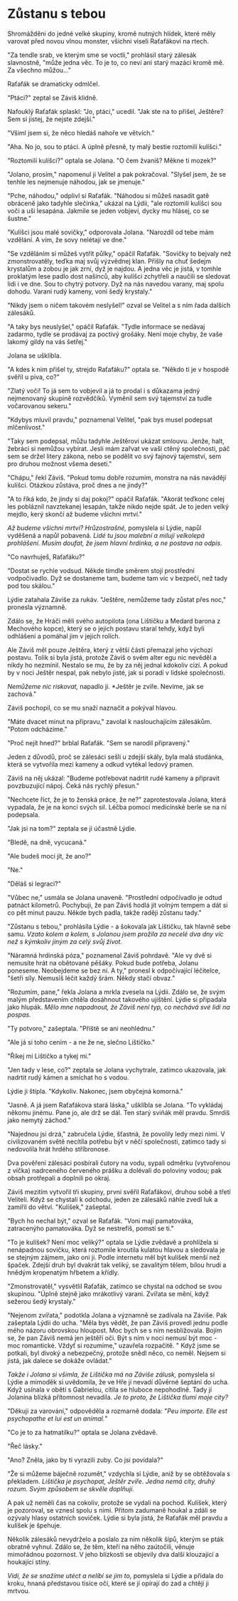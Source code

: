 # Zůstanu s tebou

Shromážděni do jedné velké skupiny, kromě nutných hlídek, které měly varovat před novou vlnou monster, všichni viseli Raťafákovi na rtech.

"Za tendle srab, ve kterým sme se voctli," prohlásil starý zálesák slavnostně, "může jedna věc. To je to, co neví ani starý mazáci kromě mě. Za všechno můžou…"

Raťafák se dramaticky odmlčel.

"Ptáci?" zeptal se Záviš klidně.

Nafouklý Raťafák splaskl: "Jo, ptáci," ucedil. "Jak ste na to přišel, Ještěre? Sem si jistej, že nejste zdejší."

"Všiml jsem si, že něco hledáš nahoře ve větvích." 

"Aha. No jo, sou to ptáci. A úplně přesně, ty malý bestie roztomilí kulíšci."

"Roztomilí kulíšci?" optala se Jolana. "O čem žvaníš? Měkne ti mozek?"

"Jolano, prosím," napomenul ji Velitel a pak pokračoval. "Slyšel jsem, že se tenhle les nejmenuje náhodou, jak se jmenuje."

"Pche, náhodou," odplivl si Raťafák. "Náhodou si můžeš nasadit gatě obráceně jako tadyhle slečinka," ukázal na Lýdii, "ale roztomilí kulíšci sou voči a uši lesapána. Jakmile se jeden vobjeví, dycky mu hlásej, co se šustne."

"Kulíšci jsou malé sovičky," odporovala Jolana. "Narozdíl od tebe mám vzdělání. A vím, že sovy nelétají ve dne."

"Se vzděláním si můžeš vytřít půlky," opáčil Raťafák. "Sovičky to bejvaly než zmonstrovatěly, teďka maj svůj výzvědnej klan. Přišly na chuť šedejm krystalům a zobou je jak zrní, dyž je najdou. A jedna věc je jistá, v tomhle proklatým lese padlo dost našinců, aby kulíšci zchytřeli a naučili se sledovat lidi i ve dne. Sou to chytrý potvory. Dyž na nás navedou varany, maj spolu dohodu. Varani rudý kameny, voni šedý krystaly."

"Nikdy jsem o ničem takovém neslyšel!" ozval se Velitel a s ním řada dalších zálesáků.

"A taky bys neuslyšel," opáčil Raťafák. "Tydle informace se nedávaj zadarmo, tydle se prodávaj za poctivý grošáky. Není moje chyby, že vaše lakomý gildy na vás šetřej."

Jolana se ušklíbla.

"A kdes k nim přišel ty, strejdo Raťafáku?" optala se. "Někdo ti je v hospodě svěřil u piva, co?"

"Zlatý voči! To já sem to vobjevil a já to prodal i s důkazama jedný nejmenovaný skupině rozvědčíků. Vyměnil sem  svý tajemství za tudle vočarovanou sekeru."

"Kdybys mluvil pravdu," poznamenal Velitel, "pak bys musel podepsat mlčenlivost."

"Taky sem podepsal, můžu tadyhle Ještěrovi ukázat smlouvu. Jenže, halt, žebráci si nemůžou vybírat. Jesli mám zařvat ve vaší ctěný společnosti, páč sem se držel litery zákona, nebo se podělit vo svý fajnový tajemství, sem pro druhou možnost všema deseti."

"Chápu," řekl Záviš. "Pokud tomu dobře rozumím, monstra na nás navádějí kulíšci. Otázkou zůstáva, proč dnes a ne jindy?"

"A to říká kdo, že jindy si daj pokoj?" opáčil Raťafák. "Akorát teďkonc celej les pobláznil navztekanej lesapán, takže nikdo nejde spát. Je to jeden velký mejdlo, kerý skončí až budeme všichni mrtví."

*Až budeme všichni mrtví? Hrůzostrašné,* pomyslela si Lýdie, napůl vyděšená a napůl pobavená. *Lidé tu jsou malební a milují velkolepá prohlášení. Musím doufat, že jsem hlavní hrdinka, a ne postava na odpis.*

"Co navrhuješ, Raťafáku?"

"Dostat se rychle vodsud. Někde tímdle směrem stojí prostřední vodpočivadlo. Dyž se dostaneme tam, budeme tam víc v bezpečí, než tady pod tou skálou."

Lýdie zatahala Záviše za rukáv. "Ještěre, nemůžeme tady zůstat přes noc," pronesla významně. 

Zdálo se, že Hráči měli svého autopilota (ona Lištičku a Medard barona z Mechového kopce), který se o jejich postavu staral tehdy, když byli odhlášení a pomáhal jim v jejich rolích. 

Ale Záviš měl pouze Ještěra, který z větší části přemazal jeho výchozí postavu. Tolik si byla jistá, protože Záviš o svém alter egu nic nevěděl a nikdy ho nezmínil. Nestalo se mu, že by za něj jednal kdokoliv cizí. A pokud by v noci Ještěr nespal, pak nebylo jisté, jak si poradí v lidské společnosti.

*Nemůžeme nic riskovat,* napadlo ji. *Ještěr je zvíře. Nevíme, jak se zachová."

Záviš pochopil, co se mu snaží naznačit a pokýval hlavou.

"Máte dvacet minut na přípravu," zavolal k naslouchajícím zálesákům. "Potom odcházíme."

"Proč nejít hned?" brblal Raťafák. "Sem se narodil připravený."

Jeden z důvodů, proč se zálesáci sešli u zdejší skály, byla malá studánka, která se vytvořila mezi kameny a odkud vytékal ledový pramen. 

Záviš na něj ukázal: "Budeme potřebovat nadrtit rudé kameny a připravit povzbuzující nápoj. Čeká nás rychlý přesun."

"Nechcete říct, že je to ženská práce, že ne?" zaprotestovala Jolana, která vypadala, že je na konci svých sil. Léčba pomocí medicínské berle se na ní podepsala.

"Jak jsi na tom?" zeptala se ji účastně Lýdie.

"Bledě, na dně, vycucaná."

"Ale budeš moci jít, že ano?"

"Ne."

"Děláš si legraci?"

"Vůbec ne," usmála se Jolana unaveně. "Prostřední odpočívadlo je odtud patnáct kilometrů. Pochybuji, že pan Záviš hodlá jít volným tempem a dát si co pět minut pauzu. Někde bych padla, takže raději zůstanu tady."

"Zůstanu s tebou," prohlásila Lýdie - a šokovala jak Lištičku, tak hlavně sebe samu. *Vzato kolem a kolem, s Jolanou jsem prožila za necelé dva dny víc než s kýmkoliv jiným za celý svůj život.*

"Náramná hrdinská póza," poznamenal Záviš pohrdavě. "Ale vy dvě si nemusíte hrát na obětované pěšáky. Pokud bude potřeba, Jolanu poneseme. Neobejdeme se bez ní. A ty," pronesl k odpočívající léčitelce, "šetři síly. Nemusíš léčit každý šrám. Někdy stačí obvaz."

"Rozumím, pane," řekla Jolana a mrkla zvesela na Lýdii. Zdálo se, že svým malým představením chtěla dosáhnout takového ujištění. Lýdie si připadala jako hlupák. *Mělo mne napadnout, že Záviš není typ, co nechává své lidi na pospas.*

"Ty potvoro," zašeptala. "Příště se ani neohlédnu."

"Ale já si toho cením - a ne že ne, slečno Lištičko."

"Říkej mi Lištičko a tykej mi."

"Jen tady v lese, co?" zeptala se Jolana vychytrale, zatímco ukazovala, jak nadrtit rudý kámen a smíchat ho s vodou.

Lýdie ji štípla. "Kdykoliv. Nakonec, jsem obyčejná komorná."

"Jasně.  A já jsem Raťafákova stará láska," ušklíbla se Jolana. "To vykládaj někomu jinému. Pane jo, ale drž se dál. Ten starý sviňák měl pravdu. Smrdíš jako nemytý záchod."

"Najednou jsi drzá," zabručela Lýdie, šťastná, že povolily ledy mezi nimi. V civilizovaném světě necítila potřebu být v něčí společnosti, zatímco tady si nedovolila hrát hrdého stříbronose.

Dva pověření zálesáci posbírali čutory na vodu, sypali odměrku (vytvořenou z víčka) nadrceného červeného prášku a dolévali do poloviny vodou; pak obsah protřepali a doplnili po okraj.

Záviš mezitím vytvořil tři skupiny, první svěřil Raťafákovi, druhou sobě a třetí Veliteli. Když se chystali k odchodu, jeden ze zálesáků náhle zvedl luk a zamířil do větví. "Kulíšek," zašeptal.

"Bych ho nechal být," ozval se Raťafák. "Voni mají pamatováka, zatracenýho pamatováka. Dyž se nestrefíš, pomstí se ti."

"To je kulíšek? Není moc veliký?" optala se Lýdie zvědavě a prohlížela si nenápadnou sovičku, která roztomile kroutila kulatou hlavou a sledovala je se stejným zájmem, jako oni ji. Podle internetu měl být kulíšek menší než špaček. Zdejší druh byl dvakrát tak veliký, se zavalitým tělem, bílou hrudí a hnědým kropenatým hřbetem a křídly.

"Zmonstrovatěl," vysvětlil Raťafák, zatímco se chystal na odchod se svou skupinou. "Úplně stejně jako mrákotlivý varani. Zvířata se mění, když sežerou šedý krystaly."

"Nejenom zvířata," podotkla Jolana a významně se zadívala na Záviše. Pak zašeptala Lýdii do ucha. "Měla bys vědět, že pan Záviš provedl jednu podle mého názoru obrovskou hloupost. Moc bych se s ním nesbližovala. Bojím se, že pan Záviš nemá jen ještěří oči. Být s ním v noci nemusí být moc - moc romantické. Vždyť si rozumíme," uzavřela rozpačitě. " Když jsme se potkali, byl divoký a nebezpečný, protože snědl něco, co neměl. Nejsem si jistá, jak dalece se dokáže ovládat." 

*Takže i Jolana si všimla, že Lištička má na Záviše zálusk,* pomyslela si Lýdie a mimoděk si uvědomila, že ve Hře jí nevadí důvěrné šeptání do ucha. Když usínala v obětí s Gabrielou, cítila se hluboce nepohodlně. Tady jí Jolanina blízká přítomnost nevadila. *Je to proto, že Lištička tlumí moje city?*

"Děkuji za varování," odpověděla a rozmarně dodala: "*Peu importe. Elle est psychopathe et lui est un animal.*"

"Co je to za hatmatilku?" optala se Jolana zvědavě.

"Řeč lásky."

"Ano? Zněla, jako by ti vyrazili zuby. Co jsi povídala?"

"Že si můžeme báječně rozumět," vzdychla si Lýdie, aniž by se obtěžovala s překladem. *Lištička je psychopat, Ještěr zvíře. Jedna nemá city, druhý rozum. Svým způsobem se skvěle doplňují.*

A pak už neměli čas na cokoliv, protože se vydali na pochod. Kulíšek, který je pozoroval, se vznesl spolu s nimi. Přitom zadumaně houkal a zdáli se ozývaly hlasy ostatních soviček. Lýdie si byla jistá, že Raťafák měl pravdu a kulíšek je špehuje.

Několik zálesáků nevydrželo a poslalo za ním několik šípů, kterým se pták obratně vyhnul. Zdálo se, že těm, kteří na něho zaútočili, věnuje mimořádnou pozornost. V jeho blízkosti se objevily dva další klouzající a houkající stíny.

*Vidí, že se snažíme utéct a nelíbí se jim to,* pomyslela si Lýdie a přidala do kroku, hnaná představou tisíce očí, které se jí opírají do zad a chtějí ji mrtvou.


